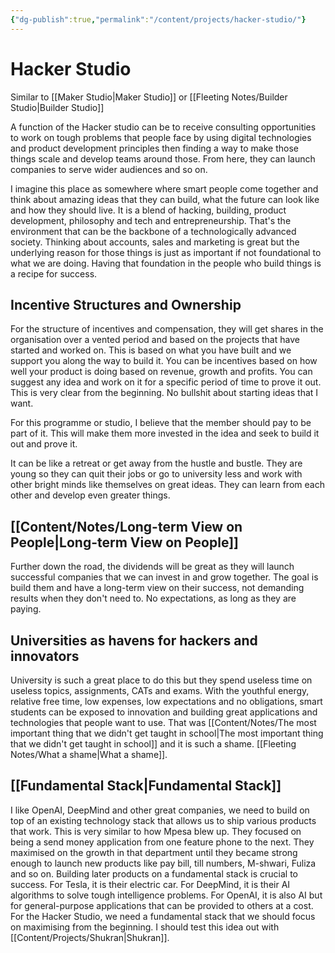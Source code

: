 ```yaml
---
{"dg-publish":true,"permalink":"/content/projects/hacker-studio/"}
---
```


# Hacker Studio

Similar to [[Maker Studio\|Maker Studio]] or [[Fleeting Notes/Builder Studio\|Builder Studio]]

A function of the Hacker studio can be to receive consulting opportunities to work on tough problems that people face by using digital technologies and product development principles then finding a way to make those things scale and develop teams around those. From here, they can launch companies to serve wider audiences and so on.

I imagine this place as somewhere where smart people come together and think about amazing ideas that they can build, what the future can look like and how they should live. It is a blend of hacking, building, product development, philosophy and tech and entrepreneurship. That's the environment that can be the backbone of a technologically advanced society. Thinking about accounts, sales and marketing is great but the underlying reason for those things is just as important if not foundational to what we are doing. Having that foundation in the people who build things is a recipe for success.

## Incentive Structures and Ownership
For the structure of incentives and compensation, they will get shares in the organisation over a vented period and based on the projects that have started and worked on. This is based on what you have built and we support you along the way to build it. You can be incentives based on how well your product is doing based on revenue, growth and profits. You can suggest any idea and work on it for a specific period of time to prove it out. This is very clear from the beginning. No bullshit about starting ideas that I want.

For this programme or studio, I believe that the member should pay to be part of it. This will make them more invested in the idea and seek to build it out and prove it.

It can be like a retreat or get away from the hustle and bustle. They are young so they can quit their jobs or go to university less and work with other bright minds like themselves on great ideas. They can learn from each other and develop even greater things. 

## [[Content/Notes/Long-term View on People\|Long-term View on People]]
Further down the road, the dividends will be great as they will launch successful companies that we can invest in and grow together. The goal is build them and have a long-term view on their success, not demanding results when they don't need to. No expectations, as long as they are paying. 

## Universities as havens for hackers and innovators
University is such a great place to do this but they spend useless time on useless topics, assignments, CATs and exams. With the youthful energy, relative free time, low expenses, low expectations and no obligations, smart students can be exposed to innovation and building great applications and technologies that people want to use. That was [[Content/Notes/The most important thing that we didn't get taught in school\|The most important thing that we didn't get taught in school]] and it is such a shame. [[Fleeting Notes/What a shame\|What a shame]]. 

## [[Fundamental Stack\|Fundamental Stack]]
I like OpenAI, DeepMind and other great companies, we need to build on top of an existing technology stack that allows us to ship various products that work. This is very similar to how Mpesa blew up. They focused on being a send money application from one feature phone to the next. They maximised on the growth in that department until they became strong enough to launch new products like pay bill, till numbers, M-shwari, Fuliza and so on. Building later products on a fundamental stack is crucial to success. For Tesla, it is their electric car. For DeepMind, it is their AI algorithms to solve tough intelligence problems. For OpenAI, it is also AI but for general-purpose applications that can be provided to others at a cost. For the Hacker Studio, we need a fundamental stack that we should focus on maximising from the beginning. I should test this idea out with [[Content/Projects/Shukran\|Shukran]]. 